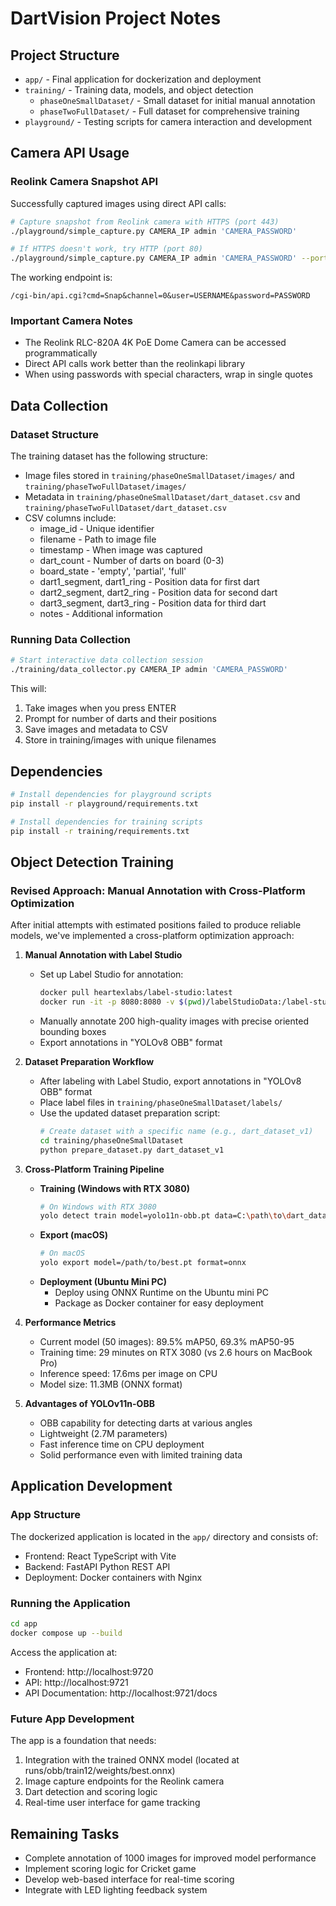 # DartVision Project Notes

## Project Structure
- `app/` - Final application for dockerization and deployment
- `training/` - Training data, models, and object detection
    - `phaseOneSmallDataset/` - Small dataset for initial manual annotation
    - `phaseTwoFullDataset/` - Full dataset for comprehensive training
- `playground/` - Testing scripts for camera interaction and development

## Camera API Usage

### Reolink Camera Snapshot API
Successfully captured images using direct API calls:

```bash
# Capture snapshot from Reolink camera with HTTPS (port 443)
./playground/simple_capture.py CAMERA_IP admin 'CAMERA_PASSWORD'

# If HTTPS doesn't work, try HTTP (port 80)
./playground/simple_capture.py CAMERA_IP admin 'CAMERA_PASSWORD' --port 80 --http
```

The working endpoint is:
```
/cgi-bin/api.cgi?cmd=Snap&channel=0&user=USERNAME&password=PASSWORD
```

### Important Camera Notes
- The Reolink RLC-820A 4K PoE Dome Camera can be accessed programmatically
- Direct API calls work better than the reolinkapi library
- When using passwords with special characters, wrap in single quotes

## Data Collection

### Dataset Structure
The training dataset has the following structure:
- Image files stored in `training/phaseOneSmallDataset/images/` and `training/phaseTwoFullDataset/images/`
- Metadata in `training/phaseOneSmallDataset/dart_dataset.csv` and `training/phaseTwoFullDataset/dart_dataset.csv`
- CSV columns include:
    - image_id - Unique identifier
    - filename - Path to image file
    - timestamp - When image was captured
    - dart_count - Number of darts on board (0-3)
    - board_state - 'empty', 'partial', 'full'
    - dart1_segment, dart1_ring - Position data for first dart
    - dart2_segment, dart2_ring - Position data for second dart
    - dart3_segment, dart3_ring - Position data for third dart
    - notes - Additional information

### Running Data Collection

```bash
# Start interactive data collection session
./training/data_collector.py CAMERA_IP admin 'CAMERA_PASSWORD'
```

This will:
1. Take images when you press ENTER
2. Prompt for number of darts and their positions
3. Save images and metadata to CSV
4. Store in training/images with unique filenames

## Dependencies
```bash
# Install dependencies for playground scripts
pip install -r playground/requirements.txt

# Install dependencies for training scripts
pip install -r training/requirements.txt
```

## Object Detection Training

### Revised Approach: Manual Annotation with Cross-Platform Optimization

After initial attempts with estimated positions failed to produce reliable models, we've implemented a cross-platform optimization approach:

1. **Manual Annotation with Label Studio**
    - Set up Label Studio for annotation:
      ```bash
      docker pull heartexlabs/label-studio:latest
      docker run -it -p 8080:8080 -v $(pwd)/labelStudioData:/label-studio/data heartexlabs/label-studio:latest
      ```
    - Manually annotate 200 high-quality images with precise oriented bounding boxes
    - Export annotations in "YOLOv8 OBB" format

2. **Dataset Preparation Workflow**
    - After labeling with Label Studio, export annotations in "YOLOv8 OBB" format
    - Place label files in `training/phaseOneSmallDataset/labels/`
    - Use the updated dataset preparation script:
      ```bash
      # Create dataset with a specific name (e.g., dart_dataset_v1)
      cd training/phaseOneSmallDataset
      python prepare_dataset.py dart_dataset_v1
      ```

3. **Cross-Platform Training Pipeline**
    - **Training (Windows with RTX 3080)**
      ```bash
      # On Windows with RTX 3080
      yolo detect train model=yolo11n-obb.pt data=C:\path\to\dart_dataset_v1\data.yaml epochs=50 imgsz=2160 batch=8
      ```
    - **Export (macOS)**
      ```bash
      # On macOS
      yolo export model=/path/to/best.pt format=onnx
      ```
    - **Deployment (Ubuntu Mini PC)**
        - Deploy using ONNX Runtime on the Ubuntu mini PC
        - Package as Docker container for easy deployment

4. **Performance Metrics**
    - Current model (50 images): 89.5% mAP50, 69.3% mAP50-95
    - Training time: 29 minutes on RTX 3080 (vs 2.6 hours on MacBook Pro)
    - Inference speed: 17.6ms per image on CPU
    - Model size: 11.3MB (ONNX format)

5. **Advantages of YOLOv11n-OBB**
    - OBB capability for detecting darts at various angles
    - Lightweight (2.7M parameters)
    - Fast inference time on CPU deployment
    - Solid performance even with limited training data

## Application Development

### App Structure
The dockerized application is located in the `app/` directory and consists of:
- Frontend: React TypeScript with Vite
- Backend: FastAPI Python REST API
- Deployment: Docker containers with Nginx

### Running the Application
```bash
cd app
docker compose up --build
```

Access the application at:
- Frontend: http://localhost:9720
- API: http://localhost:9721
- API Documentation: http://localhost:9721/docs

### Future App Development
The app is a foundation that needs:
1. Integration with the trained ONNX model (located at runs/obb/train12/weights/best.onnx)
2. Image capture endpoints for the Reolink camera
3. Dart detection and scoring logic
4. Real-time user interface for game tracking

## Remaining Tasks
- Complete annotation of 1000 images for improved model performance
- Implement scoring logic for Cricket game
- Develop web-based interface for real-time scoring
- Integrate with LED lighting feedback system
